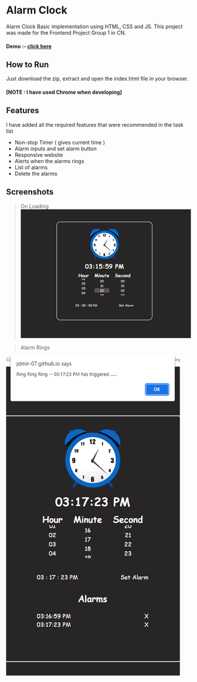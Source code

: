 
# Alarm Clock

Alarm Clock Basic implementation using HTML, CSS and JS. This project was made for the Frontend Project Group 1 in CN.



#### Demo :- [click here](https://jdmir-07.github.io/Alarm-Clock-Basic/)




## How to Run

Just download the zip, extract and open the index.html file in your browser. 
#### [NOTE : I have used Chrome when developing]


## Features

I have added all the required features that were recommended in the task list

- Non-stop Timer ( gives current time )
- Alarm inputs and set alarm button
- Responsive website
- Alerts when the alarms rings
- List of alarms
- Delete the alarms


## Screenshots

> On Loading
![Starting Page](https://github.com/JDmir-07/Alarm-Clock-Basic/blob/main/image1.PNG?text=Starting+Page)

> Alarm Rings


![Alarm Ring](https://github.com/JDmir-07/Alarm-Clock-Basic/blob/main/image2.PNG?text=Alarm+Ring)
